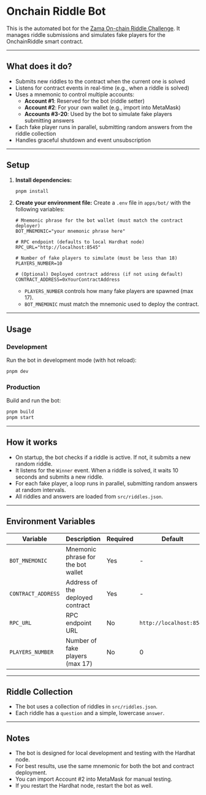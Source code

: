 # Onchain Riddle Bot

This is the automated bot for the [Zama On-chain Riddle Challenge](https://zamaai.notion.site/Challenge-On-chain-Riddle-1975a7358d5e80279c2de1c1af608610?pvs=4). It manages riddle submissions and simulates fake players for the OnchainRiddle smart contract.

---

## What does it do?

- Submits new riddles to the contract when the current one is solved
- Listens for contract events in real-time (e.g., when a riddle is solved)
- Uses a mnemonic to control multiple accounts:
  - **Account #1**: Reserved for the bot (riddle setter)
  - **Account #2**: For your own wallet (e.g., import into MetaMask)
  - **Accounts #3-20**: Used by the bot to simulate fake players submitting answers
- Each fake player runs in parallel, submitting random answers from the riddle collection
- Handles graceful shutdown and event unsubscription

---

## Setup

1. **Install dependencies:**
   ```bash
   pnpm install
   ```

2. **Create your environment file:**
   Create a `.env` file in `apps/bot/` with the following variables:
   ```env
   # Mnemonic phrase for the bot wallet (must match the contract deployer)
   BOT_MNEMONIC="your mnemonic phrase here"

   # RPC endpoint (defaults to local Hardhat node)
   RPC_URL="http://localhost:8545"

   # Number of fake players to simulate (must be less than 18)
   PLAYERS_NUMBER=10

   # (Optional) Deployed contract address (if not using default)
   CONTRACT_ADDRESS=0xYourContractAddress
   ```
   - `PLAYERS_NUMBER` controls how many fake players are spawned (max 17).
   - `BOT_MNEMONIC` must match the mnemonic used to deploy the contract.

---

## Usage

### Development
Run the bot in development mode (with hot reload):
```bash
pnpm dev
```

### Production
Build and run the bot:
```bash
pnpm build
pnpm start
```

---

## How it works

- On startup, the bot checks if a riddle is active. If not, it submits a new random riddle.
- It listens for the `Winner` event. When a riddle is solved, it waits 10 seconds and submits a new riddle.
- For each fake player, a loop runs in parallel, submitting random answers at random intervals.
- All riddles and answers are loaded from `src/riddles.json`.

---

## Environment Variables

| Variable         | Description                                 | Required | Default                |
|------------------|---------------------------------------------|----------|------------------------|
| `BOT_MNEMONIC`   | Mnemonic phrase for the bot wallet          | Yes      | -                      |
| `CONTRACT_ADDRESS` | Address of the deployed contract          | Yes      | -                      |
| `RPC_URL`        | RPC endpoint URL                           | No       | `http://localhost:8545`|
| `PLAYERS_NUMBER` | Number of fake players (max 17)            | No       | 0                      |

---

## Riddle Collection

- The bot uses a collection of riddles in `src/riddles.json`.
- Each riddle has a `question` and a simple, lowercase `answer`.

---

## Notes

- The bot is designed for local development and testing with the Hardhat node.
- For best results, use the same mnemonic for both the bot and contract deployment.
- You can import Account #2 into MetaMask for manual testing.
- If you restart the Hardhat node, restart the bot as well.
